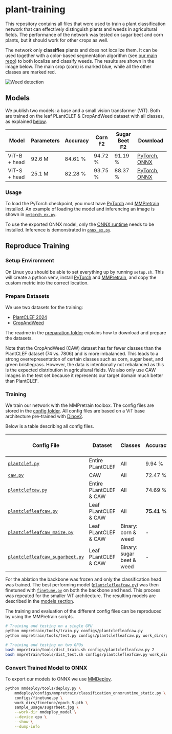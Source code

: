 # plant-training
This repository contains all files that were used to train a plant classification network that can effectively distinguish plants and weeds in agricultural fields. The performance of the network was tested on sugar beet and corn plants, but it should work for other crops as well.

The network only **classifies** plants and does not localize them. It can be used together with a color-based segmentation algorithm (see [our main repo](https://github.com/OpenFieldAutomation-OFA/ros-weed-control)) to both localize and classify weeds. The results are shown in the image below. The main crop (corn) is marked blue, while all the other classes are marked red.

![Weed detection](example_classified.png)

## Models
We publish two models: a base and a small vision transformer (ViT). Both are trained on the leaf PLantCLEF & CropAndWeed dataset with all classes, as explained [below](#training).

| Model | Parameters | Accuracy | Corn F2 | Sugar Beet F2 | Download |
| --- | --- | --- | --- | --- | --- |
| ViT-B + head | 92.6 M | 84.61 % | 94.72 % | 91.19 % | [PyTorch](https://github.com/OpenFieldAutomation-OFA/plant-training/releases/download/v0.0.0/finetuned.pth), [ONNX](https://github.com/OpenFieldAutomation-OFA/plant-training/releases/download/v0.0.0/finetuned.onnx) |
| ViT-S + head | 25.1 M | 82.28 % | 93.75 % | 88.37 % | [PyTorch](https://github.com/OpenFieldAutomation-OFA/plant-training/releases/download/v0.0.0/finetuned_small.pth), [ONNX](https://github.com/OpenFieldAutomation-OFA/plant-training/releases/download/v0.0.0/finetuned_small.onnx) |

### Usage
To load the PyTorch checkpoint, you must have [PyTorch](https://pytorch.org/get-started/locally/) and [MMPretrain](https://mmpretrain.readthedocs.io/en/latest/get_started.html) installed. An example of loading the model and inferencing an image is shown in [`pytorch_ex.py`](sample_usage/pytorch_ex.py).

To use the exported ONNX model, only the [ONNX runtime](https://onnxruntime.ai/docs/install/) needs to be installed. Inference is demonstrated in [`onnx_ex.py`](sample_usage/onnx_ex.py).

## Reproduce Training
### Setup Environment
On Linux you should be able to set everything up by running `setup.sh`. This will create a python venv, install [PyTorch](https://pytorch.org/get-started/locally/) and [MMPretrain](https://mmpretrain.readthedocs.io/en/latest/get_started.html), and copy the custom metric into the correct location.

### Prepare Datasets
We use two datasets for the training:
- [PlantCLEF 2024](https://www.imageclef.org/node/315)
- [CropAndWeed](https://github.com/cropandweed/cropandweed-dataset)

The readme in the [preparation folder](./preparation) explains how to download and prepare the datasets.

Note that the CropAndWeed (CAW) dataset has far fewer classes than the PlantCLEF dataset (74 vs. 7806) and is more imbalanced. This leads to a strong overrepresentation of certain classes such as corn, sugar beet, and green bristlegrass. However, the data is intentionally not rebalanced as this is the expected distribution in agricultural fields. We also only use CAW images in the test set because it represents our target domain much better than PlantCLEF.

### Training
We train our network with the MMPretrain toolbox. The config files are stored in the [config folder](./config). All config files are based on a ViT base architecture pre-trained with [Dinov2](https://mmpretrain.readthedocs.io/en/stable/papers/dinov2.html).

Below is a table describing all config files.

| Config File | Dataset | Classes | Accuracy | Corn F2 | Sugar Beet F2 |
| --- | --- | --- | --- | --- | --- |
| [`plantclef.py`](configs/caw_plantclef.py) | Entire PLantCLEF | All | 9.94 % | - | - |
| [`caw.py`](configs/caw.py) | CAW | All | 72.47 % | - | - |
| [`plantclefcaw.py`](configs/plantclefcaw.py) | Entire PLantCLEF & CAW | All | 74.69 % | - | - |
| [`plantclefleafcaw.py`](configs/plantclefleafcaw.py) | Leaf PLantCLEF & CAW | All | **75.41 %** | **92.24 %** | **82.69 %** |
| [`plantclefleafcaw_maize.py`](configs/plantclefleafcaw_maize.py) | Leaf PLantCLEF & CAW | Binary: corn & weed | - | 84.35 % | - |
| [`plantclefleafcaw_sugarbeet.py`](configs/plantclefleafcaw_sugarbeet.py) | Leaf PLantCLEF & CAW | Binary: sugar beet & weed | - | - | 69.57 % |

For the ablation the backbone was frozen and only the classification head was trained. The best performing model ([`plantclefleafcaw.py`](configs/plantclefleafcaw.py)) was then finetuned with [`finetune.py`](configs/finetune.py) on both the backbone and head. This process was repeated for the smaller ViT architecture. The resulting models are described in the [models section](#models).


The training and evaluation of the different config files can be reproduced by using the MMPretrain scripts.
```bash
# Training and testing on a single GPU
python mmpretrain/tools/train.py configs/plantclefleafcaw.py
python mmpretrain/tools/test.py configs/plantclefleafcaw.py work_dirs/plantclefleafcaw/epoch_12.pth

# Training and testing on two GPUs
bash mmpretrain/tools/dist_train.sh configs/plantclefleafcaw.py 2
bash mmpretrain/tools/dist_test.sh configs/plantclefleafcaw.py work_dirs/plantclefleafcaw/epoch_12.pth 2
```

### Convert Trained Model to ONNX
To export our models to ONNX we use [MMDeploy](https://mmdeploy.readthedocs.io/en/latest/get_started.html).

```bash
python mmdeploy/tools/deploy.py \
    mmdeploy/configs/mmpretrain/classification_onnxruntime_static.py \
    configs/finetune.py \
    work_dirs/finetune/epoch_5.pth \
    sample_usage/sugarbeet.jpg \
    --work-dir mmdeploy_model \
    --device cpu \
    --show \
    --dump-info
```